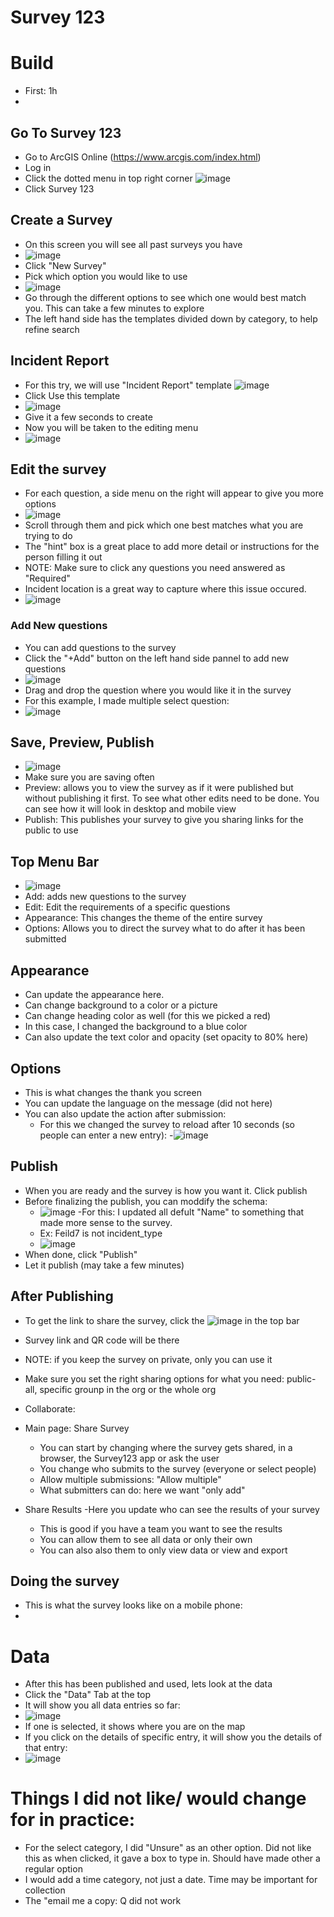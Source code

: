 # Survey 123
# Build
- First: 1h
- 
## Go To Survey 123
- Go to ArcGIS Online (https://www.arcgis.com/index.html)
- Log in
- Click the dotted menu in top right corner ![image](https://github.com/kaylaoneill/geom99/assets/146447016/09fbdaf5-7f05-4725-ba5b-2ce8f1e55b37)
- Click Survey 123

## Create a Survey
- On this screen you will see all past surveys you have
- ![image](https://github.com/kaylaoneill/geom99/assets/146447016/cd2cb02f-0de2-4d14-b5fd-eb2a75072f69)
- Click "New Survey"
- Pick which option you would like to use
- ![image](https://github.com/kaylaoneill/geom99/assets/146447016/45b32252-3bb5-4990-9658-3e5b806d5ff1)
-  Go through the different options to see which one would best match you. This can take a few minutes to explore
-  The left hand side has the templates divided down by category, to help refine search

## Incident Report
- For this try, we will use "Incident Report" template ![image](https://github.com/kaylaoneill/geom99/assets/146447016/2b4e6bca-4c19-4587-9ab7-45c3e24133c0)
- Click Use this template
- ![image](https://github.com/kaylaoneill/geom99/assets/146447016/63f90555-dba1-4e12-ba2d-0554690b9dea)
- Give it a few seconds to create
- Now you will be taken to the editing menu
- ![image](https://github.com/kaylaoneill/geom99/assets/146447016/e8e8011d-80b9-426c-9321-a31be8b11158)

## Edit the survey
- For each question, a side menu on the right will appear to give you more options
- ![image](https://github.com/kaylaoneill/geom99/assets/146447016/20ac33f7-20b1-4011-9cf6-2a4b82f03d36)
- Scroll through them and pick which one best matches what you are trying to do
- The "hint" box is a great place to add more detail or instructions for the person filling it out
- NOTE: Make sure to click any questions you need answered as "Required"
- Incident location is a great way to capture where this issue occured.
- ![image](https://github.com/kaylaoneill/geom99/assets/146447016/d11b198b-1584-41b4-8c9e-b8c715bb4dc4)
### Add New questions
- You can add questions to the survey 
- Click the "+Add" button on the left hand side pannel to add new questions
- ![image](https://github.com/kaylaoneill/geom99/assets/146447016/16990a0a-cc75-4498-a3f5-854fdf6012d5)
- Drag and drop the question where you would like it in the survey
- For this example, I made multiple select question:
- ![image](https://github.com/kaylaoneill/geom99/assets/146447016/42e0c2c2-cab6-48c2-9ecf-877c8f47c608)

## Save, Preview, Publish
- ![image](https://github.com/kaylaoneill/geom99/assets/146447016/276f53dd-96ac-481d-982a-c915a23d4373)
- Make sure you are saving often
- Preview: allows you to view the survey as if it were published but without publishing it first. To see what other edits need to be done. You can see how it will look in desktop and mobile view 
- Publish: This publishes your survey to give you sharing links for the public to use 

## Top Menu Bar
- ![image](https://github.com/kaylaoneill/geom99/assets/146447016/40c48dcf-ea53-49ef-85f4-4801392d6b19)
- Add: adds new questions to the survey
- Edit: Edit the requirements of a specific questions
- Appearance: This changes the theme of the entire survey
- Options: Allows you to direct the survey what to do after it has been submitted

## Appearance
- Can update the appearance here.
- Can change background to a color or a picture
- Can change heading color as well (for this we picked a red)
- In this case, I changed the background to a blue color
- Can also update the text color and opacity (set opacity to 80% here)
## Options
- This is what changes the thank you screen
- You can update the language on the message (did not here)
- You can also update the action after submission:
  - For this we changed the survey to reload after 10 seconds (so people can enter a new entry):
  -![image](https://github.com/kaylaoneill/geom99/assets/146447016/61adeaba-7b11-4ffd-8727-ce2c0353a3bb)

## Publish
- When you are ready and the survey is how you want it. Click publish
- Before finalizing the publish, you can moddify the schema:
  - ![image](https://github.com/kaylaoneill/geom99/assets/146447016/0b04062a-1bb6-49b3-b185-dd2ce76c1a0a)
-For this: I updated all defult "Name" to something that made more sense to the survey.
  - Ex: Feild7 is not incident_type
  - ![image](https://github.com/kaylaoneill/geom99/assets/146447016/b965a4ea-4b46-4abb-b8d5-5d9d15668a04)
- When done, click "Publish"
- Let it publish (may take a few minutes)

## After Publishing
- To get the link to share the survey, click the ![image](https://github.com/kaylaoneill/geom99/assets/146447016/9d0591e6-1e65-479a-8fd7-7e00c47fcec9) in the top bar
- Survey link and QR code will be there
- NOTE: if you keep the survey on private, only you can use it
- Make sure you set the right sharing options for what you need: public- all, specific grounp in the org or the whole org

- Collaborate:
- Main page: Share Survey
  - You can start by changing where the survey gets shared, in a browser, the Survey123 app or ask the user 
  - You change who submits to the survey (everyone or select people)
  - Allow multiple submissions: "Allow multiple"
  - What submitters can do: here we want "only add"
- Share Results
  -Here you update who can see the results of your survey
  - This is good if you have a team you want to see the results
  - You can allow them to see all data or only their own
  - You can also also them to only view data or view and export
## Doing the survey
- This is what the survey looks like on a mobile phone:
- 
# Data 
- After this has been published and used, lets look at the data 
- Click the "Data" Tab at the top
- It will show you all data entries so far:
- ![image](https://github.com/kaylaoneill/geom99/assets/146447016/ce8b22e0-2c73-4b25-ade3-1f9382971be6)
- If one is selected, it shows where you are on the map 
- If you click on the details of specific entry, it will show you the details of that entry:
- ![image](https://github.com/kaylaoneill/geom99/assets/146447016/b6adf93e-bac6-45e0-9113-43836608a7bc)

# Things I did not like/ would change for in practice:
- For the select category, I did "Unsure" as an other option. Did not like this as when clicked, it gave a box to type in. Should have made other a regular option
- I would add a time category, not just a date. Time may be important for collection
- The "email me a copy: Q did not work
